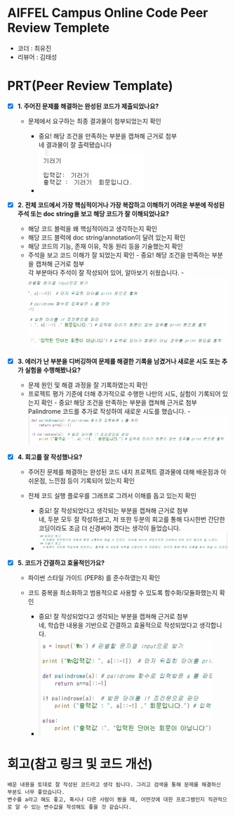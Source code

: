 # AIFFEL Campus Online Code Peer Review Templete
- 코더 : 최유진
- 리뷰어 : 김태성


# PRT(Peer Review Template)
- [X]  **1. 주어진 문제를 해결하는 완성된 코드가 제출되었나요?**
    - 문제에서 요구하는 최종 결과물이 첨부되었는지 확인

        - 중요! 해당 조건을 만족하는 부분을 캡쳐해 근거로 첨부  
        네 결과물이 잘 출력됐습니다
        - ![Alt text](./1.jpg)

- [X]  **2. 전체 코드에서 가장 핵심적이거나 가장 복잡하고 이해하기 어려운 부분에 작성된 
주석 또는 doc string을 보고 해당 코드가 잘 이해되었나요?**
    - 해당 코드 블럭을 왜 핵심적이라고 생각하는지 확인
    - 해당 코드 블럭에 doc string/annotation이 달려 있는지 확인
    - 해당 코드의 기능, 존재 이유, 작동 원리 등을 기술했는지 확인
    - 주석을 보고 코드 이해가 잘 되었는지 확인
            - 중요! 해당 조건을 만족하는 부분을 캡쳐해 근거로 첨부  
        각 부분마다 주석이 잘 작성되어 있어, 알아보기 쉬웠습니다.
                - ![Alt text](./2.jpg)
        
- [X]  **3. 에러가 난 부분을 디버깅하여 문제를 해결한 기록을 남겼거나
새로운 시도 또는 추가 실험을 수행해봤나요?**
    - 문제 원인 및 해결 과정을 잘 기록하였는지 확인
    - 프로젝트 평가 기준에 더해 추가적으로 수행한 나만의 시도, 
    실험이 기록되어 있는지 확인
                - 중요! 해당 조건을 만족하는 부분을 캡쳐해 근거로 첨부  
        Palindrome 코드를 추가로 작성하여 새로운 시도를 했습니다.
                - ![Alt text](./3.jpg)
- [X]  **4. 회고를 잘 작성했나요?**
    - 주어진 문제를 해결하는 완성된 코드 내지 프로젝트 결과물에 대해
    배운점과 아쉬운점, 느낀점 등이 기록되어 있는지 확인
    - 전체 코드 실행 플로우를 그래프로 그려서 이해를 돕고 있는지 확인

        - 중요! 잘 작성되었다고 생각되는 부분을 캡쳐해 근거로 첨부  
        네, 두분 모두 잘 작성하셨고, 저 또한 두분의 회고를 통해 다시한번 간단한 코딩이라도 조금 더 신경써야 겠다는 생각이 들었습니다.
        - ![Alt text](./4.jpg)

- [X]  **5. 코드가 간결하고 효율적인가요?**
    - 파이썬 스타일 가이드 (PEP8) 를 준수하였는지 확인
    - 코드 중복을 최소화하고 범용적으로 사용할 수 있도록 함수화/모듈화했는지 확인

        - 중요! 잘 작성되었다고 생각되는 부분을 캡쳐해 근거로 첨부  
        네, 학습한 내용을 기반으로 간결하고 효율적으로 작성되었다고 생각합니다.
        - ![Alt text](./5.jpg)

# 회고(참고 링크 및 코드 개선)
```
배운 내용을 토대로 잘 작성된 코드라고 생각 됩니다. 그리고 검색을 통해 문제를 해결하신 부분도 너무 좋았습니다.  
변수를 a라고 해도 좋고, 혹시나 다른 사람이 봤을 때, 어떤것에 대한 프로그램인지 직관적으로 알 수 있는 변수값을 작성해도 좋을 것 같습니다.
```
